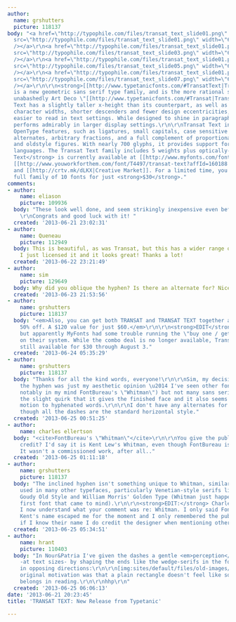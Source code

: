 ```yaml
---
author:
  name: grshutters
  picture: 118137
body: "<a href=\"http://typophile.com/files/transat_text_slide01.png\" target=\"_blank\"><img
  src=\"http://typophile.com/files/transat_text_slide01.png\" width=\"640\" height=\"320\"
  /></a>\r\n<a href=\"http://typophile.com/files/transat_text_slide01.png\" target=\"_blank\"><img
  src=\"http://typophile.com/files/transat_text_slide03.png\" width=\"640\" height=\"320\"
  /></a>\r\n<a href=\"http://typophile.com/files/transat_text_slide01.png\" target=\"_blank\"><img
  src=\"http://typophile.com/files/transat_text_slide05.png\" width=\"640\" height=\"320\"
  /></a>\r\n<a href=\"http://typophile.com/files/transat_text_slide01.png\" target=\"_blank\"><img
  src=\"http://typophile.com/files/transat_text_slide07.png\" width=\"640\" height=\"320\"
  /></a>\r\n\r\n<strong>[[http://www.typetanicfonts.com/#TransatText|Transat Text]]</strong>
  is a new geometric sans serif type family, and is the more rational sibling to the
  unabashedly Art Deco \"[[http://www.typetanicfonts.com/#Transat|Transat]]\". Transat
  Text has a slightly taller x-height than its counterpart, as well as more rationalized
  character widths, shorter descenders and fewer design eccentricities, making it
  easier to read in text settings. While designed to shine in paragraphs, it also
  performs admirably in larger display settings.\r\n\r\nTransat Text includes many
  OpenType features, such as ligatures, small capitals, case sensitive forms, stylistic
  alternates, arbitrary fractions, and a full complement of proportional, tabular,
  and oldstyle figures. With nearly 700 glyphs, it provides support for most European
  languages. The Transat Text family includes 5 weights plus optically-corrected obliques.\r\n\r\n<strong>Transat
  Text</strong> is currently available at [[http://www.myfonts.com/fonts/typetanic-fonts/transat-text/?refby=typetanic|MyFonts]],
  [[http://www.youworkforthem.com/font/T4497/transat-text?affId=160188|YouWorkForThem]],
  and [[http://crtv.mk/dLKX|Creative Market]]. For a limited time, you can get the
  full family of 10 fonts for just <strong>$30</strong>."
comments:
- author:
    name: eliason
    picture: 109936
  body: "These look well done, and seem strikingly inexpensive even before the special.
    \r\nCongrats and good luck with it! "
  created: '2013-06-21 23:02:31'
- author:
    name: Queneau
    picture: 112949
  body: This is beautiful, as was Transat, but this has a wider range of application.
    I just licensed it and it looks great! Thanks a lot!
  created: '2013-06-22 23:21:49'
- author:
    name: sim
    picture: 129649
  body: Why did you oblique the hyphen? Is there an alternate for? Nice typeface!
  created: '2013-06-23 21:53:56'
- author:
    name: grshutters
    picture: 118137
  body: "<em>Also, you can get both TRANSAT and TRANSAT TEXT together at MyFonts for
    50% off. A $120 value for just $60.</em>\r\n\r\n<strong>EDIT</strong>: Sorry everyone,
    but apparently MyFonts had some trouble running the \"buy one / get one\" campaign
    on their system. While the combo deal is no longer available, Transat Text is
    still available for $30 through August 3."
  created: '2013-06-24 05:35:29'
- author:
    name: grshutters
    picture: 118137
  body: "Thanks for all the kind words, everyone!\r\n\r\nSim, my decision to oblique
    the hyphen was just my aesthetic opinion \u2014 I've seen other fonts do it (most
    notably in my mind FontBureau's \"Whitman\") but not many sans serifs. I like
    the slight quirk that it gives the finished face and it also seems to add some
    motion to hyphenated words.\r\n\r\nI don't have any alternates for the hyphen,
    though all the dashes are the standard horizontal style."
  created: '2013-06-25 00:51:25'
- author:
    name: charles ellertson
  body: "<cite>FontBureau's \"Whitman\"</cite>\r\n\r\nYou give the publisher the creation
    credit? I'd say it is Kent Lew's Whitman, even though FontBureau is the publisher.
    It wasn't a commissioned work, after all.."
  created: '2013-06-25 01:11:18'
- author:
    name: grshutters
    picture: 118137
  body: "The inclined hyphen isn't something unique to Whitman, similar hyphens are
    used in many other typefaces, particularly Venetian-style serifs like Adobe Jenson,
    Goudy Old Style and William Morris' Golden Type (Whitman just happened to be the
    first font that came to mind).\r\n\r\n<strong>EDIT:</strong> Charles, sorry \u2014
    I now understand what your comment was re: Whitman. I only said FontBureau because
    Kent's name escaped me for the moment and I only remembered the publisher. Generally
    if I know their name I do credit the designer when mentioning other typefaces."
  created: '2013-06-25 05:34:51'
- author:
    name: hrant
    picture: 110403
  body: "In Nour&Patria I've given the dashes a gentle <em>perception</em> of slant
    -at text sizes- by shaping the ends like the wedge-serifs in the font, but facing
    in opposing directions:\r\n\r\n[img:sites/default/files/old-images/NandP_dash_4730.gif]\r\n\r\nThe
    original motivation was that a plain rectangle doesn't feel like something that
    belongs in reading.\r\n\r\nhhp\r\n"
  created: '2013-06-25 06:06:13'
date: '2013-06-21 20:23:45'
title: 'TRANSAT TEXT: New Release from Typetanic'

---
```

